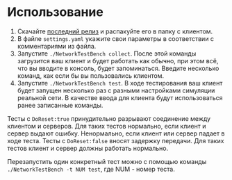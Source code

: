 # Использование

1. Скачайте [последний релиз](https://github.com/h31/NetworkTestBench/releases) и распакуйте его в папку с клиентом.
2. В файле `settings.yaml` укажите свои параметры в соответствии с комментариями из файла.
3. Запустите `./NetworkTestBench collect`. После этой команды загрузится ваш клиент и будет работать как обычно, при этом всё, что вы вводите в консоль, будет запоминаться. Введите несколько команд, как если бы вы пользовались клиентом.
5. Запустите `./NetworkTestBench test`. В ходе тестирования ваш клиент будет запущен несколько раз с разными настройками симуляции реальной сети. В качестве ввода для клиента будут использоваться ранее записанные команды.

Тесты с `DoReset:true` принудительно разрывают соединение между клиентом и серверов. Для таких тестов нормально, если клиент и сервер выдают ошибку. Ненормально, если клиент или сервер падает в ходе теста.
Тесты с `DoReset:false` вносят задержку передачи. Для таких тестов клиент и сервер должны работать нормально.

Перезапустить один конкретный тест можно с помощью команды `./NetworkTestBench -t NUM test`, где NUM - номер теста.